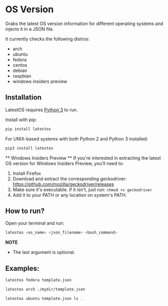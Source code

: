 # OS Version 

Grabs the latest OS version information for different operating systems and injects it in a JSON file.

It currently checks the following distros:
- arch
- ubuntu
- fedora
- centos
- debian
- raspbian
- windows insiders preview

## Installation
LatestOS requires [Python 3](https://www.python.org/downloads/) to run.

Install with pip:

```sh
pip install latestos
```

For UNIX-based systems with both Python 2 and Python 3 installed:

```sh
pip3 install latestos
```

** Windows Insiders Preview **
If you're interested in extracting the latest OS version for Windows Insiders Preview, you'll need to:
1. Install Firefox
2. Download and extract the corresponding geckodriver: https://github.com/mozilla/geckodriver/releases
3. Make sure it's executable. If it isn't, just run: ```chmod +x geckodriver```
4. Add it to your PATH or any location on system's PATH.

## How to run?

Open your terminal and run:
```sh
latestos <os_name> <json_filename> <bash_command>
```

**NOTE**
- The last argument is optional.

## Examples:
```sh
latestos fedora template.json
```

```sh
latestos arch ./mydir/template.json
```

```sh
latestos ubuntu template.json ls .
```
